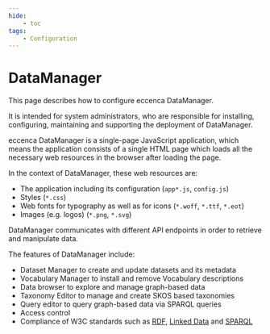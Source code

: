 ```yaml
---
hide:
    - toc
tags:
    - Configuration
---
```

# DataManager

This page describes how to configure eccenca DataManager.

It is intended for system administrators, who are responsible for installing, configuring, maintaining and supporting the deployment of DataManager.

eccenca DataManager is a single-page JavaScript application, which means the application consists of a single HTML page which loads all the necessary web resources in the browser after loading the page.

In the context of DataManager, these web resources are:

-   The application including its configuration (`app*.js`, `config.js`)
-   Styles (`*.css`)
-   Web fonts for typography as well as for icons (`*.woff`, `*.ttf`, `*.eot`)
-   Images (e.g. logos) (`*.png`, `*.svg`)

DataManager communicates with different API endpoints in order to retrieve and manipulate data.

The features of DataManager include:

-   Dataset Manager to create and update datasets and its metadata
-   Vocabulary Manager to install and remove Vocabulary descriptions
-   Data browser to explore and manage graph-based data
-   Taxonomy Editor to manage and create SKOS based taxonomies
-   Query editor to query graph-based data via SPARQL queries
-   Access control
-   Compliance of W3C standards such as [RDF](https://www.w3.org/standards/techs/rdf#w3c_all), [Linked Data](https://www.w3.org/standards/techs/linkeddata#w3c_all) and [SPARQL](https://www.w3.org/standards/techs/sparql#w3c_all)


